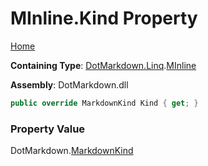 <a name="_top"></a>

# MInline\.Kind Property

[Home](../../../../README.md#_top)

**Containing Type**: [DotMarkdown.Linq](../../README.md#_top)\.[MInline](../README.md#_top)

**Assembly**: DotMarkdown\.dll

```csharp
public override MarkdownKind Kind { get; }
```

### Property Value

DotMarkdown\.[MarkdownKind](../../../MarkdownKind/README.md#_top)

